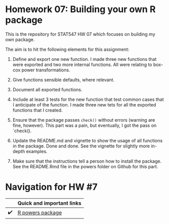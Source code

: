 # Homework 07: Building your own R package

This is the repository for STAT547 HW 07 which focuses on building my own package.

The aim is to hit the following elements for this assignment:

1) Define and export one new function. I made three new functions that were exported and two more internal functions. All were relating to box-cox power transformations.

2) Give functions sensible defaults, where relevant.

3) Document all exported functions.

4) Include at least 3 tests for the new function that test common cases that I anticipate of the function. I made three new tets for all the exported functions that I created. 

5) Ensure that the package passes `check()` without errors (warning are fine, however). This part was a pain, but eventually, I got the pass on `check().

6) Update the README.md and vignette to show the usage of all functions in the package. Done and done. See the vignette for slightly more in-depth examples. 

7) Make sure that the instructions tell a person how to install the package. See the README.Rmd file in the powers folder on Github for this part. 

# Navigation for HW #7


|               | Quick and important links|
| ------------- |-------------|
|  :heavy_check_mark: | [R powers package](https://github.com/STAT545-UBC-students/hw07-rachlobay/tree/master/powers-master)| 
